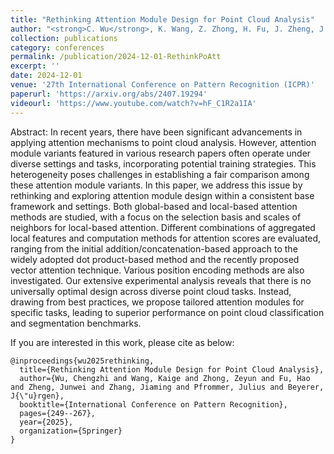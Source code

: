```yaml
---
title: "Rethinking Attention Module Design for Point Cloud Analysis"
author: "<strong>C. Wu</strong>, K. Wang, Z. Zhong, H. Fu, J. Zheng, J. Zhang, J. Pfrommer, J. Beyerer"
collection: publications
category: conferences
permalink: /publication/2024-12-01-RethinkPoAtt
excerpt: ''
date: 2024-12-01
venue: '27th International Conference on Pattern Recognition (ICPR)'
paperurl: 'https://arxiv.org/abs/2407.19294'
videourl: 'https://www.youtube.com/watch?v=hF_C1R2a1IA'
---
```


Abstract: In recent years, there have been significant advancements in applying attention mechanisms to point cloud analysis. However, attention module variants featured in various research papers often operate under diverse settings and tasks, incorporating potential training strategies. This heterogeneity poses challenges in establishing a fair comparison among these attention module variants. In this paper, we address this issue by rethinking and exploring attention module design within a consistent base framework and settings. Both global-based and local-based attention methods are studied, with a focus on the selection basis and scales of neighbors for local-based attention. Different combinations of aggregated local features and computation methods for attention scores are evaluated, ranging from the initial addition/concatenation-based approach to the widely adopted dot product-based method and the recently proposed vector attention technique. Various position encoding methods are also investigated. Our extensive experimental analysis reveals that there is no universally optimal design across diverse point cloud tasks. Instead, drawing from best practices, we propose tailored attention modules for specific tasks, leading to superior performance on point cloud classification and segmentation benchmarks.


If you are interested in this work, please cite as below:

```text
@inproceedings{wu2025rethinking,
  title={Rethinking Attention Module Design for Point Cloud Analysis},
  author={Wu, Chengzhi and Wang, Kaige and Zhong, Zeyun and Fu, Hao and Zheng, Junwei and Zhang, Jiaming and Pfrommer, Julius and Beyerer, J{\"u}rgen},
  booktitle={International Conference on Pattern Recognition},
  pages={249--267},
  year={2025},
  organization={Springer}
}
```
